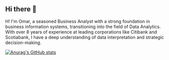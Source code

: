 ## Hi there 👋

H! I'm Omar, a seasoned Business Analyst with a strong foundation in business information systems, transitioning into the field of Data Analytics. With over 8 years of experience at leading corporations like Citibank and Scotiabank, I have a deep understanding of data interpretation and strategic decision-making.

[![Anurag's GitHub stats](https://github-readme-stats.vercel.app/api?username=OmarMacPherson)](https://github.com/anuraghazra/github-readme-stats)
